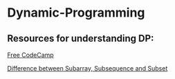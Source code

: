 # Dynamic-Programming


## Resources for understanding DP:

[Free CodeCamp](https://www.freecodecamp.org/news/follow-these-steps-to-solve-any-dynamic-programming-interview-problem-cc98e508cd0e/)

[Difference between Subarray, Subsequence and Subset](https://www.techiedelight.com/difference-between-subarray-subsequence-subset/)



